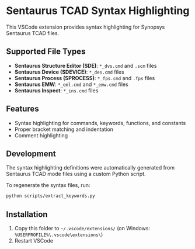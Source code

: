 # Sentaurus TCAD Syntax Highlighting

This VSCode extension provides syntax highlighting for Synopsys Sentaurus TCAD files.

## Supported File Types

- **Sentaurus Structure Editor (SDE)**: `*_dvs.cmd` and `.scm` files
- **Sentaurus Device (SDEVICE)**: `*_des.cmd` files
- **Sentaurus Process (SPROCESS)**: `*_fps.cmd` and `.fps` files
- **Sentaurus EMW**: `*_eml.cmd` and `*_emw.cmd` files
- **Sentaurus Inspect**: `*_ins.cmd` files

## Features

- Syntax highlighting for commands, keywords, functions, and constants
- Proper bracket matching and indentation
- Comment highlighting

## Development

The syntax highlighting definitions were automatically generated from Sentaurus TCAD mode files using a custom Python script.

To regenerate the syntax files, run:

```bash
python scripts/extract_keywords.py
```

## Installation

1. Copy this folder to `~/.vscode/extensions/` (on Windows: `%USERPROFILE%\.vscode\extensions\`)
2. Restart VSCode
